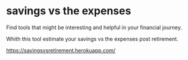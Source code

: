 # savings vs the expenses
Find tools that might be interesting and helpful in your financial journey.


Whith this tool estimate your savings vs the expenses post retirement.

https://savingsvsretirement.herokuapp.com/
